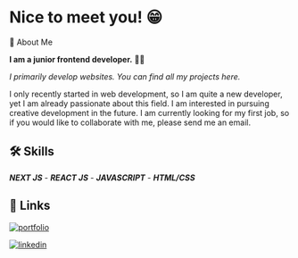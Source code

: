 # Nice to meet you! 😁

🚀 About Me

**I am a junior frontend developer.** 🧑‍💻

*I primarily develop websites. You can find all my projects here.*

I only recently started in web development, so I am quite a new developer, yet I am already passionate about this field. I am interested in pursuing creative development in the future. I am currently looking for my first job, so if you would like to collaborate with me, please send me an email.

## 🛠 Skills

***NEXT JS*** - ***REACT JS*** - ***JAVASCRIPT*** - ***HTML/CSS***

## 🔗 Links
[![portfolio](https://img.shields.io/badge/my_portfolio-000?style=for-the-badge&logo=ko-fi&logoColor=white)](https://www.makeitdifferently.com/)

[![linkedin](https://img.shields.io/badge/linkedin-0A66C2?style=for-the-badge&logo=linkedin&logoColor=white)](https://www.linkedin.com/in/dylan-vivant/)

<!--
**dylanvivant/dylanvivant** is a ✨ _special_ ✨ repository because its `README.md` (this file) appears on your GitHub profile.
